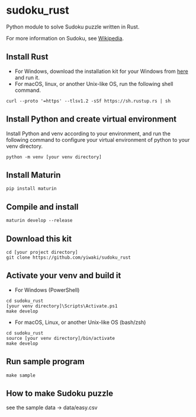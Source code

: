 # sudoku_rust

Python module to solve Sudoku puzzle written in Rust.

For more information on Sudoku, see [Wikipedia](https://en.wikipedia.org/wiki/Sudoku).

## Install Rust

- For Windows, download the installation kit for your Windows from [here](https://forge.rust-lang.org/infra/other-installation-methods.eichithi-emueru) and run it.
- For macOS, linux, or another Unix-like OS, run the following shell command.

```
curl --proto '=https' --tlsv1.2 -sSf https://sh.rustup.rs | sh
```

## Install Python and create virtual environment

Install Python and venv according to your environment, and run the following command to configure your virtual environment of python to your venv directory.

```
python -m venv [your venv directory]
```

## Install Maturin

```
pip install maturin
```

## Compile and install

```
maturin develop --release
```

## Download this kit

```
cd [your project directory]
git clone https://github.com/yiwaki/sudoku_rust
```

## Activate your venv and build it

- For Windows (PowerShell)

```
cd sudoku_rust
[your venv directory]\Scripts\Activate.ps1
make develop
```

- For macOS, Linux, or another Unix-like OS (bash/zsh)

```
cd sudoku_rust
source [your venv directory]/bin/activate
make develop
```

## Run sample program

```
make sample
```

## How to make Sudoku puzzle

see the sample data -> data/easy.csv
